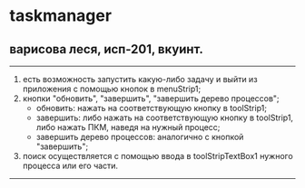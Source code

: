 # taskmanager
## варисова леся, исп-201, вкуинт.
---
1. есть возможность запустить какую-либо задачу и выйти из приложения с помощью кнопок в menuStrip1;
2. кнопки "обновить", "завершить", "завершить дерево процессов";
   - обновить: нажать на соответствующую кнопку в toolStrip1;
   - завершить: либо нажать на соответствующую кнопку в toolStrip1, либо нажать ПКМ, наведя на нужный процесс;
   - завершить дерево процессов: аналогично с кнопкой "завершить";
3. поиск осуществляется с помощью ввода в toolStripTextBox1 нужного процесса или его части.

---


